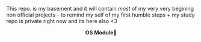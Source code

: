 This repo. is my basement and it will contain  *most* of my  very very begining non official projects - to remind my self of my first humble steps  + my study repo is private right now and its here also <3

 <span style = "color:red"><center><strong>OS Module🐍</strong></center> </span>
